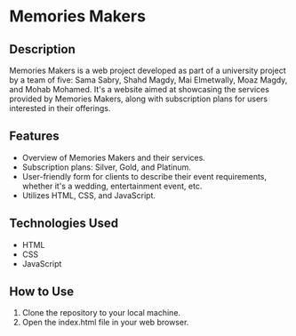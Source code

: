 
# Memories Makers
## Description
Memories Makers is a web project developed as part of a university project by a team of five: Sama Sabry, Shahd Magdy, Mai Elmetwally, Moaz Magdy, and Mohab Mohamed. It's a website aimed at showcasing the services provided by Memories Makers, along with subscription plans for users interested in their offerings.


## Features

- Overview of Memories Makers and their services.
- Subscription plans: Silver, Gold, and Platinum.
- User-friendly form for clients to describe their event  requirements, whether it's a wedding, entertainment event, etc.
- Utilizes HTML, CSS, and JavaScript.


## Technologies Used
-  HTML
- CSS
- JavaScript
## How to Use
1. Clone the repository to your local machine.
2. Open the index.html file in your web browser.
